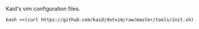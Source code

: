 Kaid's vim configuration files.

    bash <<(curl https://github.com/kaid/dotvim/raw/master/tools/init.sh)
